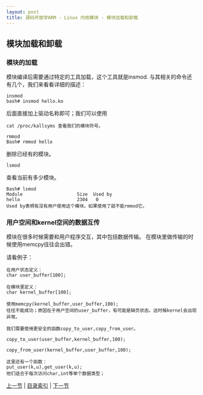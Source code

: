 ```yaml
---
layout: post
title: 源码开放学ARM - Linux 内核模块 - 模块加载和卸载
---
```


## 模块加载和卸载

### 模块的加载

模块编译后需要通过特定的工具加载，这个工具就是insmod.
与其相关的命令还有几个，我们来看看详细的描述：

	insmod
	bash# insmod hello.ko

后面直接加上驱动名称即可；我们可以使用

	cat /proc/kallsyms 查看我们的模块符号。
	
	rmmod
	Bash# rmmod hello

删除已经有的模块。

	lsmod

查看当前有多少模块。

	Bash# lsmod	
	Module                    Size  Used by
	hello                     2304   0
	Used by表明有没有用户使用这个模块。如果使用了就不能rmmod它。

### 用户空间和kernel空间的数据互传

模块在很多时候需要和用户程序交互，其中包括数据传输。
在模块里做传输的时候使用memcpy往往会出错。

请看例子：

	在用户状态定义：
	char user_buffer[100];

	在模块里定义：
	char kernel_buffer[100];

	使用memcpy(kernel_buffer,user_buffer,100);
	往往不能成功；原因在于用户空间的user_buffer，有可能是缺页状态。这时候kernel会出现异常。

	我们需要使用更安全的函数copy_to_user,copy_from_user。

	copy_to_user(user_buffer,kernel_buffer,100);

	copy_from_user(kernel_buffer,user_buffer,100);

	这里还有一个函数：
	put_user(k,u),get_user(k,u);
	他们适合于每次访问char,int等单个数据类型；



[上一节](chp102-2.html)  |  [目录索引](../index.html)  |  [下一节](chp102-4.html)

